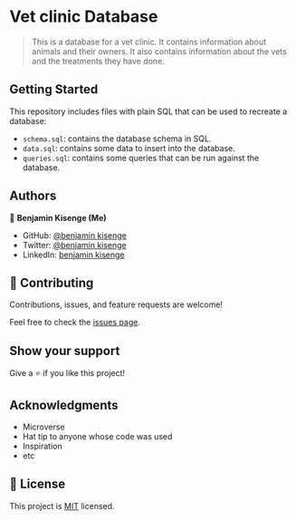 # Vet clinic Database

> This is a database for a vet clinic. It contains information about animals and their owners.
> It also contains information about the vets and the treatments they have done.


## Getting Started

This repository includes files with plain SQL that can be used to recreate a database:

- `schema.sql`: contains the database schema in SQL.
- `data.sql`: contains some data to insert into the database.
- `queries.sql`: contains some queries that can be run against the database.

## Authors

👤 **Benjamin Kisenge (Me)**

* GitHub: [@benjamin kisenge](https://github.com/iambenkis)
* Twitter: [@benjamin kisenge](https://twitter.com/iambenkis)
* LinkedIn: [benjamin kisenge](https://www.linkedin.com/in/ben-kisenge/)

## 🤝 Contributing

Contributions, issues, and feature requests are welcome!

Feel free to check the [issues page](https://github.com/iambenkis/Vet-clinic-database/issues).

## Show your support

Give a ⭐️ if you like this project!

## Acknowledgments

- Microverse
- Hat tip to anyone whose code was used
- Inspiration
- etc

## 📝 License

This project is [MIT](./MIT.md) licensed.
